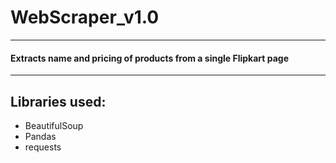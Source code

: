 # WebScraper_v1.0
***
#### Extracts name and pricing of products from a single Flipkart page
***
## Libraries used:
- BeautifulSoup
- Pandas
- requests
